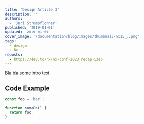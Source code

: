 ```yaml
---
title: 'Design Article 3'
description: ''
authors:
  - 'Juri Strumpflohner'
published: '2019-01-01'
updated: '2019-01-01'
cover_image: '/documentation/blog/images/thumbnail-nx15_7.png'
tags:
  - design
  - Nx
reposts:
  - https://dev.to/nx/nx-conf-2023-recap-53ep
---
```


Bla bla some intro text.

## Code Example

```ts
const foo = 'bar';

function someFn() {
  return foo;
}
```
